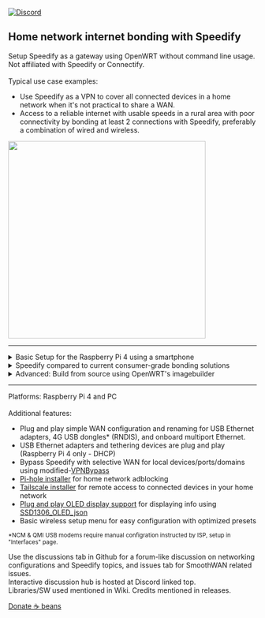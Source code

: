 [![Discord](https://badgen.net/discord/members/AxSSjpgwjx)](https://discord.gg/AxSSjpgwjx) 
## Home network internet bonding with Speedify
Setup Speedify as a gateway using OpenWRT without command line usage. <br>Not affiliated with Speedify or Connectify.<br>
<br>
Typical use case examples: 
- Use Speedify as a VPN to cover all connected devices in a home network when it's not practical to share a WAN.
- Access to a reliable internet with usable speeds in a rural area with poor connectivity by bonding at least 2 connections with Speedify, preferably a combination of wired and wireless. 

  
<img src="https://raw.githubusercontent.com/TalalMash/SmoothWAN-web/main/smoothwan-illust.drawio.svg" width="400"/> <br>
  
 ***
  
<details>
<summary>Basic Setup for the Raspberry Pi 4 using a smartphone</summary>
  
- Download the file from the sidebar and follow the instructions to setup the microSD card. <br>
- Connect as the following diagram: <br>
<img src="https://github.com/TalalMash/SmoothWAN-web/raw/main/Basic%20Setup%20Guide%20assets/1a.svg" width="400"/> <br>
- The Raspberry Pi 4 (RPi4) is now broadcasting as a WiFi access point for easy configuration, connect to "SmoothWAN Setup", password: "brassworld": <br>
<img src="https://github.com/TalalMash/SmoothWAN-web/raw/main/Basic%20Setup%20Guide%20assets/1.png" width="300"/> <br>
- Visit http://172.17.17.2 in your browser and login, there is no password set: <br>
<img src="https://github.com/TalalMash/SmoothWAN-web/raw/main/Basic%20Setup%20Guide%20assets/2.png" width="300"/> <br>
<img src="https://github.com/TalalMash/SmoothWAN-web/raw/main/Basic%20Setup%20Guide%20assets/3.png" width="300"/> <br>
- You will be greeted with brief instructions in the UI, setup Speedify: <br>
<img src="https://github.com/TalalMash/SmoothWAN-web/raw/main/Basic%20Setup%20Guide%20assets/4.png" width="300"/> <br>
- Click "Trigger Install/Update": <br>
<img src="https://github.com/TalalMash/SmoothWAN-web/raw/main/Basic%20Setup%20Guide%20assets/5.png" width="300"/> <br>
- Click "View Log" tab, it will show "Speedify is installed" at the end of the log after few seconds: <br>
<img src="https://github.com/TalalMash/SmoothWAN-web/raw/main/Basic%20Setup%20Guide%20assets/6.png" width="300"/> <br>
- Head to Status->Overview: <br>
<img src="https://github.com/TalalMash/SmoothWAN-web/raw/main/Basic%20Setup%20Guide%20assets/7.png" width="300"/> <br>
- You will be greeted with Speedify app, login: <br>
<img src="https://github.com/TalalMash/SmoothWAN-web/raw/main/Basic%20Setup%20Guide%20assets/8.png" width="300"/> <br>
- Navigate to settings, and enable "Connect at Startup": <br>
<img src="https://github.com/TalalMash/SmoothWAN-web/raw/main/Basic%20Setup%20Guide%20assets/9.png" width="300"/> <br>
<img src="https://github.com/TalalMash/SmoothWAN-web/raw/main/Basic%20Setup%20Guide%20assets/10.png" width="300"/> <br>
<img src="https://github.com/TalalMash/SmoothWAN-web/raw/main/Basic%20Setup%20Guide%20assets/11.png" width="300"/> <br>
- Time to connect and configure a Wi-Fi AP/router if needed, the internal Wi-Fi of the RPi4 is poor for general usage, connect using RPi4's Ethernet to a configured AP/router: <br>
<img src="https://github.com/TalalMash/SmoothWAN-web/raw/main/Basic%20Setup%20Guide%20assets/2a.svg" width="300"/> <br>
- After switching over to Wi-Fi AP/router, head over to Network->Wireless (Basic) and disable internal Wi-Fi: <br>
<img src="https://github.com/TalalMash/SmoothWAN-web/raw/main/Basic%20Setup%20Guide%20assets/12.png" width="300"/> <br>
<img src="https://github.com/TalalMash/SmoothWAN-web/raw/main/Basic%20Setup%20Guide%20assets/13.png" width="300"/> <br>
- Setup a password for SmoothWAN admin page in System->Administration <br>
- All done, enjoy! <br>

***

- <b>Extra</b>: to change the USB ports / WAN name, head to Interfaces->Multi-WAN USB: <br> 
<img src="https://github.com/TalalMash/SmoothWAN-web/raw/main/Basic%20Setup%20Guide%20assets/14.png" width="300"/> <br>
<img src="https://github.com/TalalMash/SmoothWAN-web/raw/main/Basic%20Setup%20Guide%20assets/15.png" width="300"/> <br>
<img src="https://github.com/TalalMash/SmoothWAN-web/raw/main/Basic%20Setup%20Guide%20assets/16.png" width="300"/> <br>
<img src="https://github.com/TalalMash/SmoothWAN-web/raw/main/Basic%20Setup%20Guide%20assets/17.png" width="300"/> <br>

</details>

<details> 
<summary>Speedify compared to current consumer-grade bonding solutions</summary>
  
- SDN VPN: By having one exit IP address when bonding, connected network sessions are uninterrupted. Sensitive streams are mirrored across WANs and prioritized for VoIP, video calls, streaming, and games for seamless failover and lossless connectivity even when combining lossy WANs. While non-sensitive streams are aggregated across WANs for the speed of the total combined WANs, and bulk downloads using single sockets are aggregated. Sensitive streams are also aggregated with high quality sources. <br>
- Per WAN quality rating system that's based on jitter, latency, stability, and speed variations over a period of time to prevent an unstable WAN from impacting total aggregation performance. (e.g will suspend a WAN on multiple failures, resume and suspend delay is increased on multiple failures) <br>
- Per WAN VPN transport protocols for optimal connectivity when used with strict ISPs or poor middleboxes, used protocols: HTTPS(disguises as web browsing), UDP, TCP, TCP Multiple. <br>
- "TCP Multiple" transport protocol as known as parallel transfer sockets allows maximum speed to be achieved on high latency, lossy, and far region VPN servers (with loss based CCA host settings and out-of-order packets). <br>
- Automatic packet aggregation weighing for largely asymmetric and heterogenous WANs. Slowly adapts to speed variations when using cellular/wireless. <br>
- No out of order packet delivery on aggregation. <br>
- An option for using a WAN for speed boosts only and backup only mode, data consumption usage depends on primary WAN quality rating in backup mode for seamless failover. <br>
- Switching critical settings such as protocols, modes, and adding or removing WANs without disruption. <br>
- TCP transport modes implements pacing for low bufferbloat and low RTT for thin streams. <br>
- Instant server region selection for region restricted services. <br>
- Relatively affordable and does not require setting up a server. <br>
  
</details>

<details>
<summary>Advanced: Build from source using OpenWRT's imagebuilder</summary>
  - Grab your imagebuilder device target archive from: https://downloads.openwrt.org/releases/21.02.1/targets/ <br>
  - Clone repo and copy the corresponding device from devconfigs and packages to imagebuilder root. <br>
  - Run "sh build.sh" <br>
  - Images will be located in bin/<device target> <br>
  - Note: For compiling SmoothWAN packages, compile smoothwan-feeds with OpenWRT build system. Pre-compiled packages are included for easy customization, quick builds and imagebuilder-only setup. <br>
</details>
  
 ***
  
Platforms: Raspberry Pi 4 and PC  
<br>
Additional features: 
-  Plug and play simple WAN configuration and renaming for USB Ethernet adapters, 4G USB dongles* (RNDIS), and onboard multiport Ethernet.
-  USB Ethernet adapters and tethering devices are plug and play (Raspberry Pi 4 only - DHCP)
-  Bypass Speedify with selective WAN for local devices/ports/domains using modified-[VPNBypass](https://docs.openwrt.melmac.net/vpnbypass/)
-  [Pi-hole installer](https://github.com/TalalMash/SmoothWAN/wiki/Setting-up-Pi-hole) for home network adblocking
-  [Tailscale installer](https://github.com/TalalMash/SmoothWAN/wiki/Setting-up-Tailscale) for remote access to connected devices in your home network
-  [Plug and play OLED display support](https://github.com/TalalMash/SmoothWAN/wiki/Setting-up-OLED-display-for-stats-(RPi4)) for displaying info using [SSD1306_OLED_json](https://github.com/yishunzhikong/SSD1306_OLED_json)
-  Basic wireless setup menu for easy configuration with optimized presets  
  
<sub>*NCM & QMI USB modems require manual configration instructed by ISP, setup in "Interfaces" page.</sub>


Use the discussions tab in Github for a forum-like discussion on networking configurations and Speedify topics, and issues tab for SmoothWAN related issues.  
Interactive discussion hub is hosted at Discord linked top. <br>
Libraries/SW used mentioned in Wiki. Credits mentioned in releases. <br>

[Donate ☕ beans](https://www.paypal.com/paypalme/talalmsb/1)


